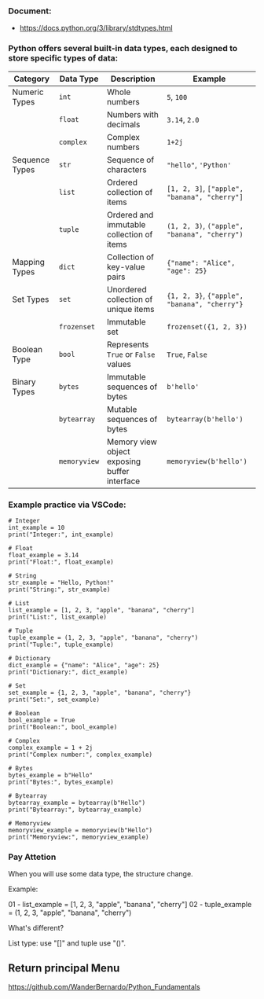 
### Document:

- https://docs.python.org/3/library/stdtypes.html


### Python offers several built-in data types, each designed to store specific types of data:

| **Category**      | **Data Type** | **Description**                                | **Example**                       |
|-------------------|---------------|------------------------------------------------|-----------------------------------|
| Numeric Types     | `int`         | Whole numbers                                  | `5`, `100`                        |
|                   | `float`       | Numbers with decimals                          | `3.14`, `2.0`                     |
|                   | `complex`     | Complex numbers                                | `1+2j`                            |
| Sequence Types    | `str`         | Sequence of characters                         | `"hello"`, `'Python'`             |
|                   | `list`        | Ordered collection of items                    | `[1, 2, 3]`, `["apple", "banana", "cherry"]` |
|                   | `tuple`       | Ordered and immutable collection of items      | `(1, 2, 3)`, `("apple", "banana", "cherry")` |
| Mapping Types     | `dict`        | Collection of key-value pairs                  | `{"name": "Alice", "age": 25}`    |
| Set Types         | `set`         | Unordered collection of unique items           | `{1, 2, 3}`, `{"apple", "banana", "cherry"}` |
|                   | `frozenset`   | Immutable set                                  | `frozenset({1, 2, 3})`            |
| Boolean Type      | `bool`        | Represents `True` or `False` values            | `True`, `False`                   |
| Binary Types      | `bytes`       | Immutable sequences of bytes                   | `b'hello'`                        |
|                   | `bytearray`   | Mutable sequences of bytes                     | `bytearray(b'hello')`             |
|                   | `memoryview`  | Memory view object exposing buffer interface   | `memoryview(b'hello')`            |

### Example practice via VSCode:

```
# Integer
int_example = 10
print("Integer:", int_example)

# Float
float_example = 3.14
print("Float:", float_example)

# String
str_example = "Hello, Python!"
print("String:", str_example)

# List
list_example = [1, 2, 3, "apple", "banana", "cherry"]
print("List:", list_example)

# Tuple
tuple_example = (1, 2, 3, "apple", "banana", "cherry")
print("Tuple:", tuple_example)

# Dictionary
dict_example = {"name": "Alice", "age": 25}
print("Dictionary:", dict_example)

# Set
set_example = {1, 2, 3, "apple", "banana", "cherry"}
print("Set:", set_example)

# Boolean
bool_example = True
print("Boolean:", bool_example)

# Complex
complex_example = 1 + 2j
print("Complex number:", complex_example)

# Bytes
bytes_example = b"Hello"
print("Bytes:", bytes_example)

# Bytearray
bytearray_example = bytearray(b"Hello")
print("Bytearray:", bytearray_example)

# Memoryview
memoryview_example = memoryview(b"Hello")
print("Memoryview:", memoryview_example)

```

### Pay Attetion

When you will use some data type, the structure change.

Example:

01 - list_example = [1, 2, 3, "apple", "banana", "cherry"]
02 - tuple_example = (1, 2, 3, "apple", "banana", "cherry")

What's different?

List type: use "[]" and tuple use "()".


## Return principal Menu

https://github.com/WanderBernardo/Python_Fundamentals
